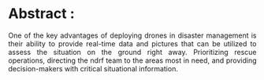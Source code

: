 <html lang="en">
<head>
    <meta charset="UTF-8">
    <meta name="viewport" content="width=device-width, initial-scale=1.0">
    <title>Abhay (Swarm-Drone)</title>
    <style>
        .justify-text {
            text-align: justify;
        }
    </style>
</head>
<body>
    <h1>Abstract : </h1>
    <p class="justify-text">
      One of the key advantages of deploying drones in disaster management is their ability to provide real-time data and pictures that can be utilized to assess the situation on the ground right away. Prioritizing rescue operations,
      directing the ndrf team to the areas most in need, and providing decision-makers with critical situational information.
    </p>
</body>
</html>
